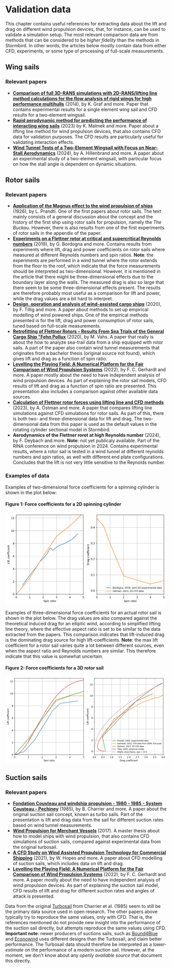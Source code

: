 # Validation data

This chapter contains useful references for extracting data about the lift and drag on different wind propulsion devices, that, for instance, can be used to validate a simulation setup. The most relevant comparison data are from methods that can be considered to be *higher fidelity* than the methods in Stormbird. In other words, the articles below mostly contain data from either CFD, experiments, or some type of processing of full-scale measurements.

## Wing sails
### Relevant papers
- **[Comparison of full 3D-RANS simulations with 2D-RANS/lifting line method calculations for the flow analysis of rigid wings for high performance multihulls](https://www.sciencedirect.com/science/article/pii/S0029801814002637?via%3Dihub)** (2014), by K. Graf and more. Paper that contains experimental results for a single element wing sail and CFD results for a two-element wingsail.
- **[Rapid aerodynamic method for predicting the performance of interacting wing sails](https://www.sciencedirect.com/science/article/pii/S0029801823029803?via%3Dihub)** (2023) by K. Malmek and more. Paper about a lifting line method for wind propulsion devices, that also contains CFD data for validation purposes. The CFD results are particularly useful for validating interaction effects.
- **[Wind Tunnel Tests of a Two-Element Wingsail with Focus on Near-Stall Aerodynamics](https://onepetro.org/JST/article/9/01/110/569569/Wind-Tunnel-Tests-of-a-Two-Element-Wingsail-with)** (2024), by A. Hillenbrand and more. A paper about an experimental study of a two-element wingsail, with particular focus on how the stall angle is dependent on dynamic situations.

## Rotor sails
### Relevant papers
- **[Application of the Magnus effect to the wind propulsion of ships](https://ntrs.nasa.gov/citations/19930090695)** (1926), by L. Prandtl. One of the first papers about rotor sails. The text mainly consists of a general discussion about the concept and the history of the first ship using rotor sails for propulsion, namely the *The Buckau*. However, there is also results from one of the first experiments of rotor sails in the appendix of the paper.
- **[Experiments on a Flettner rotor at critical and supercritical Reynolds numbers](https://www.sciencedirect.com/science/article/pii/S0167610518307396)** (2019), by G. Bordogna and more. Contains results from experiments where lift, drag and power coefficients on rotor sails where measured at different Reynolds numbers and spin ratios. **Note**: the experiments are performed in a wind tunnel where the rotor extends from the floor to the roof, which indicate that the force measurements should be interpreted as two-dimensional. However, it is mentioned in the article that there might be three-dimensional effects due to the boundary layer along the walls. The measured drag is also so large that there seem to be some three-dimensional effects present. The results are therefore probably most useful as a comparison for lift and power, while the drag values are a bit hard to interpret.
- **[Design, operation and analysis of wind-assisted cargo ships](https://www.sciencedirect.com/science/article/pii/S0029801820306077)** (2020), by F. Tillig and more. A paper about methods to set up empirical modelling of wind powered ships. One of the empirical methods presented is for the lift, drag and power consumption of rotor sails, tuned based on full-scale measurements.
- **[Retrofitting of Flettner Rotors – Results From Sea Trials of the General Cargo Ship "Fehn Pollux](https://www.intmaritimeengineering.org/index.php/ijme/article/view/1146/356)** (2020), by M. Vahs. A paper that really is about the how to analyze sea-trail data from a ship equipped with rotor sails. A part of the paper also contain wind tunnel measurements that originates from a bachelor thesis (original source not found), which gives lift and drag as a function of spin ratio.
- **[Levelling the Playing Field: A Numerical Platform for the Fair Comparison of Wind Propulsion Systems](http://data.hiper-conf.info/Hiper2022_Cortona.pdf)** (2022), by F. C. Gerhardt and more. A paper mostly about the need to have independent analysis of wind propulsion devices. As part of explaining the rotor sail models, CFD results of lift and drag as a function of spin ratio are presented. This presentation also includes a comparison against other available data sources.
- **[Calculation of Flettner rotor forces using lifting line and CFD methods](https://blueoasis.pt/wp-content/uploads/2023/10/Nutts2023_proceedings_v4.pdf)** (2023), by A. Östman and more. A paper that compares lifting line simulations against CFD simulations for rotor sails. As part of this, there is both two- and three-dimensional data for lift and drag. The two-dimensional data from this paper is used as the default values in the rotating cylinder sectional model in Stormbird.
- **Aerodynamics of the Flettner rorot at high Reynolds number** (2024), by F. Deybach and more. **Note**: not yet publicaly available. Part of the RINA conference on wind propulsion in 2024. Contains experimental results, where a rotor sail is tested in a wind tunnel at different reynolds numbers and spin ratios, as well with different end plate configurations. Concludes that the lift is not very little sensitive to the Reynolds number.

### Examples of data

Examples of two-dimensional force coefficients for a spinning cylinder is shown in the plot below:

#### Figure 1: Force coefficients for a 2D spinning cylinder
![Rotor sail 2D data](figures/rotor_sail_forces_2d.png)

Examples of three-dimensional force coefficients for an actual rotor sail is shown in the plot below. The drag values are also compared against the theoretical induced drag for an elliptic wind, according to simplified lifting line theory, where the effective aspect ratio is set to be similar to the data extracted from the papers. This comparison indicates that lift-induced drag is the dominating drag source for high lift-coefficients. **Note**: the max lift coefficient for a rotor sail varies quite a lot between different sources, even when the aspect ratio and Reynolds numbers are similar. This therefore indicate that this value is somewhat uncertain.

#### Figure 2: Force coefficients for a 3D rotor sail
![Rotor sail 3D data](figures/rotor_sail_forces_3d.png)

## Suction sails
### Relevant papers
- **[Fondation Cousteau and windship propulsion - 1980 - 1985 - System Cousteau - Pechiney](https://www.jmwe.org/uploads/1/0/6/4/106473271/aa_suction_sails_turbosail_ventifoil_cousteau_report.pdf)** (1985), by B. Charrier and more. A paper about the original suction sail concept, known as turbo sails. Part of the presentation is lift and drag data from the sail for different suction rates based on wind tunnel measurements.
- **[Wind Propulsion for Merchant Vessels](https://repository.tudelft.nl/record/uuid:a681c8e6-552e-45a1-8657-893123a8e06b)** (2017). A master thesis about how to model ships with wind propulsion, that also contains CFD simulations of suction sails, compared against experimental data from the original turbosail.
- **[A CFD Study on Wind Assisted Propulsion Technology for Commercial Shipping](https://www.researchgate.net/publication/355675684_A_CFD_Study_on_Wind_Assisted_Propulsion_Technology_for_Commercial_Shipping)** (2021), by W. Hopes and more. A paper about CFD modelling of suction sails, which includes data on lift and drag.
- **[Levelling the Playing Field: A Numerical Platform for the Fair Comparison of Wind Propulsion Systems](http://data.hiper-conf.info/Hiper2022_Cortona.pdf)** (2022), by F. C. Gerhardt and more. A paper mostly about the need to have independent analysis of wind propulsion devices. As part of explaining the suction sail model, CFD results of lift and drag for different suction rates and angles of attack is presented.

Data from the original [Turbosail](https://en.wikipedia.org/wiki/Turbosail) from Charrier et al. (1985) seem to still be the primary data source used in open research. The other papers above typically try to reproduce the same values, only with CFD. That is, the references mentioned do not provide new insight into the performance of the suction sail directly, but attempts reproduce the same values using CFD.  **Important note**: newer producers of suctions sails, such as [Bound4Blue](https://bound4blue.com/) and [Econowind](https://econowind.nl/) uses different designs than the Turbosail, and claim better performance. The Turbosail data should therefore be interpreted as a *lower-estimate* on the performance of a modern suction sail. However, at the moment, we don't know about any *openly available source* that document this directly.

